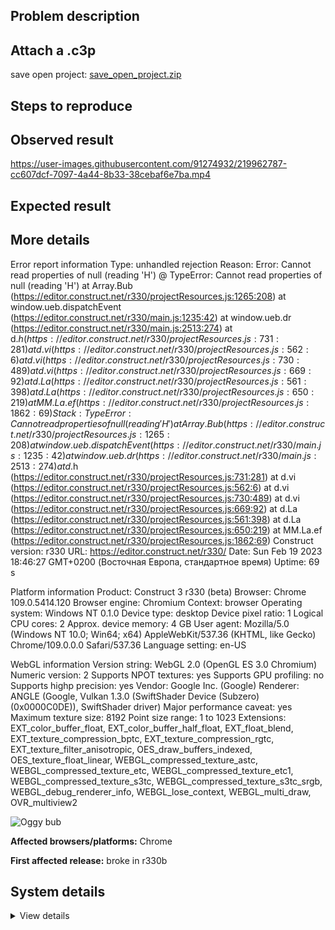 ## Problem description



## Attach a .c3p

save open project: [save_open_project.zip](https://github.com/WilsonPercival/WilsonPercival/files/10777422/save_open_project.zip)

## Steps to reproduce



## Observed result

https://user-images.githubusercontent.com/91274932/219962787-cc607dcf-7097-4a44-8b33-38cebaf6e7ba.mp4

## Expected result



## More details

Error report information
Type: unhandled rejection
Reason: Error: Cannot read properties of null (reading 'H') @ TypeError: Cannot read properties of null (reading 'H') at Array.Bub (https://editor.construct.net/r330/projectResources.js:1265:208) at window.ueb.dispatchEvent (https://editor.construct.net/r330/main.js:1235:42) at window.ueb.dr (https://editor.construct.net/r330/main.js:2513:274) at d.$h (https://editor.construct.net/r330/projectResources.js:731:281) at d.vi (https://editor.construct.net/r330/projectResources.js:562:6) at d.vi (https://editor.construct.net/r330/projectResources.js:730:489) at d.vi (https://editor.construct.net/r330/projectResources.js:669:92) at d.La (https://editor.construct.net/r330/projectResources.js:561:398) at d.La (https://editor.construct.net/r330/projectResources.js:650:219) at MM.La.ef (https://editor.construct.net/r330/projectResources.js:1862:69)
Stack: TypeError: Cannot read properties of null (reading 'H') at Array.Bub (https://editor.construct.net/r330/projectResources.js:1265:208) at window.ueb.dispatchEvent (https://editor.construct.net/r330/main.js:1235:42) at window.ueb.dr (https://editor.construct.net/r330/main.js:2513:274) at d.$h (https://editor.construct.net/r330/projectResources.js:731:281) at d.vi (https://editor.construct.net/r330/projectResources.js:562:6) at d.vi (https://editor.construct.net/r330/projectResources.js:730:489) at d.vi (https://editor.construct.net/r330/projectResources.js:669:92) at d.La (https://editor.construct.net/r330/projectResources.js:561:398) at d.La (https://editor.construct.net/r330/projectResources.js:650:219) at MM.La.ef (https://editor.construct.net/r330/projectResources.js:1862:69)
Construct version: r330
URL: https://editor.construct.net/r330/
Date: Sun Feb 19 2023 18:46:27 GMT+0200 (Восточная Европа, стандартное время)
Uptime: 69 s

Platform information
Product: Construct 3 r330 (beta)
Browser: Chrome 109.0.5414.120
Browser engine: Chromium
Context: browser
Operating system: Windows NT 0.1.0
Device type: desktop
Device pixel ratio: 1
Logical CPU cores: 2
Approx. device memory: 4 GB
User agent: Mozilla/5.0 (Windows NT 10.0; Win64; x64) AppleWebKit/537.36 (KHTML, like Gecko) Chrome/109.0.0.0 Safari/537.36
Language setting: en-US

WebGL information
Version string: WebGL 2.0 (OpenGL ES 3.0 Chromium)
Numeric version: 2
Supports NPOT textures: yes
Supports GPU profiling: no
Supports highp precision: yes
Vendor: Google Inc. (Google)
Renderer: ANGLE (Google, Vulkan 1.3.0 (SwiftShader Device (Subzero) (0x0000C0DE)), SwiftShader driver)
Major performance caveat: yes
Maximum texture size: 8192
Point size range: 1 to 1023
Extensions: EXT_color_buffer_float, EXT_color_buffer_half_float, EXT_float_blend, EXT_texture_compression_bptc, EXT_texture_compression_rgtc, EXT_texture_filter_anisotropic, OES_draw_buffers_indexed, OES_texture_float_linear, WEBGL_compressed_texture_astc, WEBGL_compressed_texture_etc, WEBGL_compressed_texture_etc1, WEBGL_compressed_texture_s3tc, WEBGL_compressed_texture_s3tc_srgb, WEBGL_debug_renderer_info, WEBGL_lose_context, WEBGL_multi_draw, OVR_multiview2

![Oggy bub](https://user-images.githubusercontent.com/91274932/219962813-114044f4-33d8-4fa8-8643-26960d31a7f6.png)

**Affected browsers/platforms:** Chrome

**First affected release:** broke in r330b

## System details

<details><summary>View details</summary>

Platform information
Product: Construct 3 r330 (beta)
Browser: Chrome 109.0.5414.120
Browser engine: Chromium
Context: browser
Operating system: Windows NT 0.1.0
Device type: desktop
Device pixel ratio: 1
Logical CPU cores: 2
Approx. device memory: 4 GB
User agent: Mozilla/5.0 (Windows NT 10.0; Win64; x64) AppleWebKit/537.36 (KHTML, like Gecko) Chrome/109.0.0.0 Safari/537.36
Language setting: en-US

Local storage
Storage quota (approx): 59 gb
Storage usage (approx): 193 mb (0.3%)
Persistant storage: No

Browser support notes
This list contains missing features that are not required, but could improve performance or user experience if supported.

UI effects are disabled in settings.
WebGL indicates a major performance caveat. It is probably using software rendering.
WebGL information
Version string: WebGL 2.0 (OpenGL ES 3.0 Chromium)
Numeric version: 2
Supports NPOT textures: yes
Supports GPU profiling: no
Supports highp precision: yes
Vendor: Google Inc. (Google)
Renderer: ANGLE (Google, Vulkan 1.3.0 (SwiftShader Device (Subzero) (0x0000C0DE)), SwiftShader driver)
Major performance caveat: yes
Maximum texture size: 8192
Point size range: 1 to 1023
Extensions:

EXT_color_buffer_float
EXT_color_buffer_half_float
EXT_float_blend
EXT_texture_compression_bptc
EXT_texture_compression_rgtc
EXT_texture_filter_anisotropic
OES_draw_buffers_indexed
OES_texture_float_linear
WEBGL_compressed_texture_astc
WEBGL_compressed_texture_etc
WEBGL_compressed_texture_etc1
WEBGL_compressed_texture_s3tc
WEBGL_compressed_texture_s3tc_srgb
WEBGL_debug_renderer_info
WEBGL_lose_context
WEBGL_multi_draw
OVR_multiview2
Audio information
System sample rate: 48000 Hz
Output channels: 2
Output interpretation: speakers
Supported decode formats:

WebM Opus (audio/webm; codecs=opus)
Ogg Opus (audio/ogg; codecs=opus)
WebM Vorbis (audio/webm; codecs=vorbis)
Ogg Vorbis (audio/ogg; codecs=vorbis)
MPEG-4 AAC (audio/mp4; codecs=mp4a.40.5)
MP3 (audio/mpeg)
FLAC (audio/flac)
PCM WAV (audio/wav; codecs=1)
Supported encode formats:

WebM Opus (audio/webm; codecs=opus)
Video information
Supported decode formats:

WebM AV1 (video/webm; codecs=av01.0.00M.08)
MP4 AV1 (video/mp4; codecs=av01.0.00M.08)
WebM VP9 (video/webm; codecs=vp9)
WebM VP8 (video/webm; codecs=vp8)
Ogg Theora (video/ogg; codecs=theora)
H.264 (video/mp4; codecs=avc1.42E01E)
Supported encode formats:

WebM VP9 (video/webm; codecs=vp9)
WebM VP8 (video/webm; codecs=vp8)

</details>
